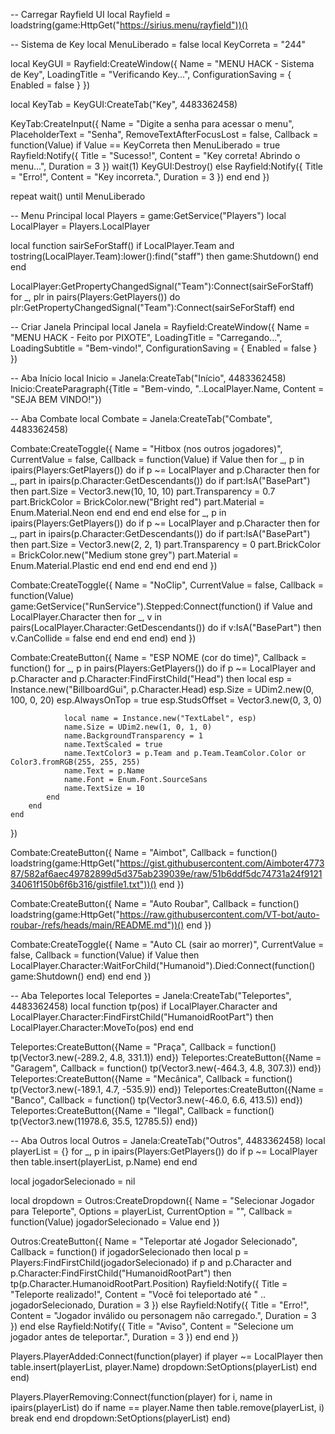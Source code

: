 -- Carregar Rayfield UI
local Rayfield = loadstring(game:HttpGet("https://sirius.menu/rayfield"))()

-- Sistema de Key
local MenuLiberado = false
local KeyCorreta = "244"

local KeyGUI = Rayfield:CreateWindow({
    Name = "MENU HACK - Sistema de Key",
    LoadingTitle = "Verificando Key...",
    ConfigurationSaving = { Enabled = false }
})

local KeyTab = KeyGUI:CreateTab("Key", 4483362458)

KeyTab:CreateInput({
    Name = "Digite a senha para acessar o menu",
    PlaceholderText = "Senha",
    RemoveTextAfterFocusLost = false,
    Callback = function(Value)
        if Value == KeyCorreta then
            MenuLiberado = true
            Rayfield:Notify({
                Title = "Sucesso!",
                Content = "Key correta! Abrindo o menu...",
                Duration = 3
            })
            wait(1)
            KeyGUI:Destroy()
        else
            Rayfield:Notify({
                Title = "Erro!",
                Content = "Key incorreta.",
                Duration = 3
            })
        end
    end
})

repeat wait() until MenuLiberado

-- Menu Principal
local Players = game:GetService("Players")
local LocalPlayer = Players.LocalPlayer

local function sairSeForStaff()
    if LocalPlayer.Team and tostring(LocalPlayer.Team):lower():find("staff") then
        game:Shutdown()
    end
end

LocalPlayer:GetPropertyChangedSignal("Team"):Connect(sairSeForStaff)
for _, plr in pairs(Players:GetPlayers()) do
    plr:GetPropertyChangedSignal("Team"):Connect(sairSeForStaff)
end

-- Criar Janela Principal
local Janela = Rayfield:CreateWindow({
    Name = "MENU HACK - Feito por PIXOTE",
    LoadingTitle = "Carregando...",
    LoadingSubtitle = "Bem-vindo!",
    ConfigurationSaving = { Enabled = false }
})

-- Aba Início
local Inicio = Janela:CreateTab("Início", 4483362458)
Inicio:CreateParagraph({Title = "Bem-vindo, "..LocalPlayer.Name, Content = "SEJA BEM VINDO!"})

-- Aba Combate
local Combate = Janela:CreateTab("Combate", 4483362458)

Combate:CreateToggle({
    Name = "Hitbox (nos outros jogadores)",
    CurrentValue = false,
    Callback = function(Value)
        if Value then
            for _, p in ipairs(Players:GetPlayers()) do
                if p ~= LocalPlayer and p.Character then
                    for _, part in ipairs(p.Character:GetDescendants()) do
                        if part:IsA("BasePart") then
                            part.Size = Vector3.new(10, 10, 10)
                            part.Transparency = 0.7
                            part.BrickColor = BrickColor.new("Bright red")
                            part.Material = Enum.Material.Neon
                        end
                    end
                end
            end
        else
            for _, p in ipairs(Players:GetPlayers()) do
                if p ~= LocalPlayer and p.Character then
                    for _, part in ipairs(p.Character:GetDescendants()) do
                        if part:IsA("BasePart") then
                            part.Size = Vector3.new(2, 2, 1)
                            part.Transparency = 0
                            part.BrickColor = BrickColor.new("Medium stone grey")
                            part.Material = Enum.Material.Plastic
                        end
                    end
                end
            end
        end
    end
})

Combate:CreateToggle({
    Name = "NoClip",
    CurrentValue = false,
    Callback = function(Value)
        game:GetService("RunService").Stepped:Connect(function()
            if Value and LocalPlayer.Character then
                for _, v in pairs(LocalPlayer.Character:GetDescendants()) do
                    if v:IsA("BasePart") then
                        v.CanCollide = false
                    end
                end
            end
        end)
    end
})

Combate:CreateButton({
    Name = "ESP NOME (cor do time)",
    Callback = function()
        for _, p in pairs(Players:GetPlayers()) do
            if p ~= LocalPlayer and p.Character and p.Character:FindFirstChild("Head") then
                local esp = Instance.new("BillboardGui", p.Character.Head)
                esp.Size = UDim2.new(0, 100, 0, 20)
                esp.AlwaysOnTop = true
                esp.StudsOffset = Vector3.new(0, 3, 0)

                local name = Instance.new("TextLabel", esp)
                name.Size = UDim2.new(1, 0, 1, 0)
                name.BackgroundTransparency = 1
                name.TextScaled = true
                name.TextColor3 = p.Team and p.Team.TeamColor.Color or Color3.fromRGB(255, 255, 255)
                name.Text = p.Name
                name.Font = Enum.Font.SourceSans
                name.TextSize = 10
            end
        end
    end
})

Combate:CreateButton({
    Name = "Aimbot",
    Callback = function()
        loadstring(game:HttpGet("https://gist.githubusercontent.com/Aimboter477387/582af6aec49782899d5d375ab239039e/raw/51b6ddf5dc74731a24f912134061f150b6f6b316/gistfile1.txt"))()
    end
})

Combate:CreateButton({
    Name = "Auto Roubar",
    Callback = function()
        loadstring(game:HttpGet("https://raw.githubusercontent.com/VT-bot/auto-roubar-/refs/heads/main/README.md"))()
    end
})

Combate:CreateToggle({
    Name = "Auto CL (sair ao morrer)",
    CurrentValue = false,
    Callback = function(Value)
        if Value then
            LocalPlayer.Character:WaitForChild("Humanoid").Died:Connect(function()
                game:Shutdown()
            end)
        end
    end
})

-- Aba Teleportes
local Teleportes = Janela:CreateTab("Teleportes", 4483362458)
local function tp(pos)
    if LocalPlayer.Character and LocalPlayer.Character:FindFirstChild("HumanoidRootPart") then
        LocalPlayer.Character:MoveTo(pos)
    end
end

Teleportes:CreateButton({Name = "Praça", Callback = function() tp(Vector3.new(-289.2, 4.8, 331.1)) end})
Teleportes:CreateButton({Name = "Garagem", Callback = function() tp(Vector3.new(-464.3, 4.8, 307.3)) end})
Teleportes:CreateButton({Name = "Mecânica", Callback = function() tp(Vector3.new(-189.1, 4.7, -535.9)) end})
Teleportes:CreateButton({Name = "Banco", Callback = function() tp(Vector3.new(-46.0, 6.6, 413.5)) end})
Teleportes:CreateButton({Name = "Ilegal", Callback = function() tp(Vector3.new(11978.6, 35.5, 12785.5)) end})

-- Aba Outros
local Outros = Janela:CreateTab("Outros", 4483362458)
local playerList = {}
for _, p in ipairs(Players:GetPlayers()) do
    if p ~= LocalPlayer then
        table.insert(playerList, p.Name)
    end
end

local jogadorSelecionado = nil

local dropdown = Outros:CreateDropdown({
    Name = "Selecionar Jogador para Teleporte",
    Options = playerList,
    CurrentOption = "",
    Callback = function(Value)
        jogadorSelecionado = Value
    end
})

Outros:CreateButton({
    Name = "Teleportar até Jogador Selecionado",
    Callback = function()
        if jogadorSelecionado then
            local p = Players:FindFirstChild(jogadorSelecionado)
            if p and p.Character and p.Character:FindFirstChild("HumanoidRootPart") then
                tp(p.Character.HumanoidRootPart.Position)
                Rayfield:Notify({
                    Title = "Teleporte realizado!",
                    Content = "Você foi teleportado até " .. jogadorSelecionado,
                    Duration = 3
                })
            else
                Rayfield:Notify({
                    Title = "Erro!",
                    Content = "Jogador inválido ou personagem não carregado.",
                    Duration = 3
                })
            end
        else
            Rayfield:Notify({
                Title = "Aviso",
                Content = "Selecione um jogador antes de teleportar.",
                Duration = 3
            })
        end
    end
})

Players.PlayerAdded:Connect(function(player)
    if player ~= LocalPlayer then
        table.insert(playerList, player.Name)
        dropdown:SetOptions(playerList)
    end
end)

Players.PlayerRemoving:Connect(function(player)
    for i, name in ipairs(playerList) do
        if name == player.Name then
            table.remove(playerList, i)
            break
        end
    end
    dropdown:SetOptions(playerList)
end)
